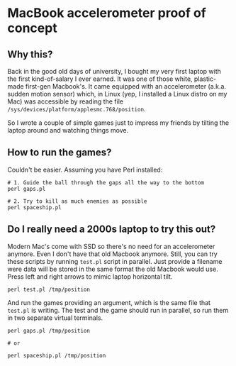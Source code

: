 # MacBook accelerometer proof of concept

## Why this?

Back in the good old days of university, I bought my very first laptop with the first kind-of-salary I ever earned.
It was one of those white, plastic-made first-gen Macbook's. It came equipped with an accelerometer (a.k.a. sudden
motion sensor) which, in Linux (yep, I installed a Linux distro on my Mac) was accessible by reading the file
`/sys/devices/platform/applesmc.768/position`.

So I wrote a couple of simple games just to impress my friends by tilting the laptop around and watching things move.

## How to run the games?

Couldn't be easier. Assuming you have Perl installed:

```
# 1. Guide the ball through the gaps all the way to the bottom
perl gaps.pl

# 2. Try to kill as much enemies as possible
perl spaceship.pl
```

## Do I really need a 2000s laptop to try this out?

Modern Mac's come with SSD so there's no need for an accelerometer anymore. Even I don't have that old Macbook anymore.
Still, you can try these scripts by running `test.pl` script in parallel. Just provide a filename were data will be stored
in the same format the old Macbook would use. Press left and right arrows to mimic laptop horizontal tilt.

```
perl test.pl /tmp/position
```

And run the games providing an argument, which is the same file that `test.pl` is writing. The test and the game should run in
parallel, so run them in two separate virtual terminals.

```
perl gaps.pl /tmp/position

# or

perl spaceship.pl /tmp/position
```
